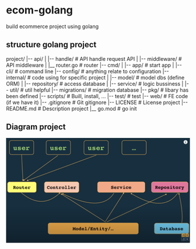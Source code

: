 # ecom-golang
build ecommerce project using golang
## structure golang project
project/
|-- api/
|   |-- handle/         # API handle request API
|   |-- middleware/     # API middleware
|   |__ router.go       # router
|-- cmd/
|   |-- app/            # start app
|   |-- cli/            # command line
|-- config/             # anything relate to configuration
|-- internal/           # code using for specific project
|   |-- model/          # model dbs (define ORM)
|   |-- repository/     # access database
|   |-- service/        # logic bussiness
|   |-- util/           # util helpful
|-- migrations/         # migration database
|-- pkg/                # libary has been defined
|-- scripts/            # Buill, install, ...
|-- test/               # test
|-- web/                # FE code (if we have it)
|-- .gitignore          # Git gitignore
|-- LICENSE             # License project
|-- README.md           # Description project
|__ go.mod              # go init

## Diagram project
![alt text](docs/image.png)